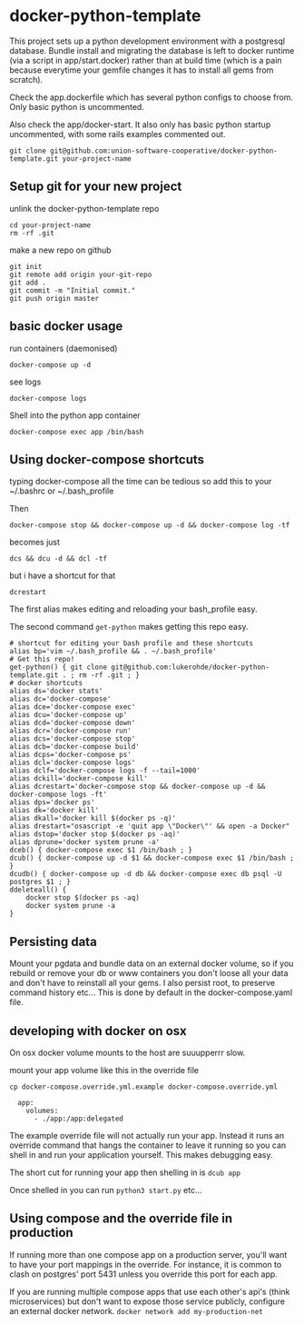 # docker-python-template

This project sets up a python development environment with a postgresql database.   Bundle install and migrating the database is left to docker runtime (via a script in app/start.docker) rather than at build time (which is a pain because everytime your gemfile changes it has to install all gems from scratch).  

Check the app.dockerfile which has several python configs to choose from.  Only basic python is uncommented.

Also check the app/docker-start.  It also only has basic python startup uncommented, with some rails examples commented out.

```
git clone git@github.com:union-software-cooperative/docker-python-template.git your-project-name
```

## Setup git for your new project

unlink the docker-python-template repo
```
cd your-project-name
rm -rf .git
```

make a new repo on github

```
git init
git remote add origin your-git-repo
git add .
git commit -m "Initial commit."
git push origin master
```

## basic docker usage
run containers (daemonised)
```
docker-compose up -d
```

see logs
```
docker-compose logs
```

Shell into the python app container
```
docker-compose exec app /bin/bash
```

## Using docker-compose shortcuts
typing docker-compose all the time can be tedious so add this to your ~/.bashrc or ~/.bash_profile

Then 

`docker-compose stop && docker-compose up -d && docker-compose log -tf` 

becomes just

`dcs && dcu -d && dcl -tf`

but i have a shortcut for that

`dcrestart`

The first alias makes editing and reloading your bash_profile easy.

The second command `get-python` makes getting this repo easy.

```
# shortcut for editing your bash profile and these shortcuts
alias bp='vim ~/.bash_profile && . ~/.bash_profile'
# Get this repo!
get-python() { git clone git@github.com:lukerohde/docker-python-template.git . ; rm -rf .git ; }
# docker shortcuts
alias ds='docker stats'
alias dc='docker-compose'
alias dce='docker-compose exec'
alias dcu='docker-compose up'
alias dcd='docker-compose down'
alias dcr='docker-compose run'
alias dcs='docker-compose stop'
alias dcb='docker-compose build'
alias dcps='docker-compose ps'
alias dcl='docker-compose logs'
alias dclf='docker-compose logs -f --tail=1000'
alias dckill='docker-compose kill'
alias dcrestart='docker-compose stop && docker-compose up -d && docker-compose logs -ft'
alias dps='docker ps'
alias dk='docker kill'
alias dkall='docker kill $(docker ps -q)'
alias drestart="osascript -e 'quit app \"Docker\"' && open -a Docker"
alias dstop='docker stop $(docker ps -aq)'
alias dprune='docker system prune -a'
dceb() { docker-compose exec $1 /bin/bash ; }
dcub() { docker-compose up -d $1 && docker-compose exec $1 /bin/bash ; }
dcudb() { docker-compose up -d db && docker-compose exec db psql -U postgres $1 ; }
ddeleteall() {
    docker stop $(docker ps -aq)
    docker system prune -a
}
```

## Persisting data
Mount your pgdata and bundle data on an external docker volume, so if you rebuild or remove your db or www containers you don't loose all your data and don't have to reinstall all your gems.  I also persist root, to preserve command history etc...  This is done by default in the docker-compose.yaml file.

## developing with docker on osx
On osx docker volume mounts to the host are suuupperrr slow.

mount your app volume like this in the override file
```
cp docker-compose.override.yml.example docker-compose.override.yml
```

```
  app:
    volumes:
      - ./app:/app:delegated
```

The example override file will not actually run your app.  Instead it runs an override command that hangs the container to leave it running so you can shell in and run your application yourself.  This makes debugging easy.  

The short cut for running your app then shelling in is
`dcub app` 

Once shelled in you can run `python3 start.py` etc...

## Using compose and the override file in production 
If running more than one compose app on a production server, you'll want to have your port mappings in the override.  For instance, it is common to clash on postgres' port 5431 unless you override this port for each app. 

If you are running multiple compose apps that use each other's api's (think microservices) but don't want to expose those service publicly, configure an external docker network.  `docker network add my-production-net`  

